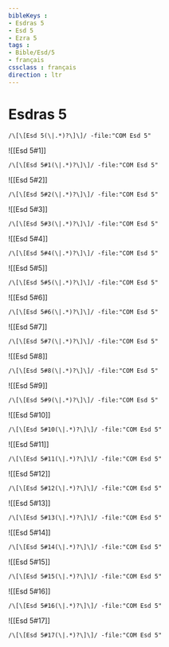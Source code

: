 ```yaml
---
bibleKeys : 
- Esdras 5
- Esd 5
- Ezra 5
tags : 
- Bible/Esd/5
- français
cssclass : français
direction : ltr
---
```


# Esdras 5

```query
/\[\[Esd 5(\|.*)?\]\]/ -file:"COM Esd 5"
```



![[Esd 5#1]]

```query
/\[\[Esd 5#1(\|.*)?\]\]/ -file:"COM Esd 5"
```

![[Esd 5#2]]

```query
/\[\[Esd 5#2(\|.*)?\]\]/ -file:"COM Esd 5"
```

![[Esd 5#3]]

```query
/\[\[Esd 5#3(\|.*)?\]\]/ -file:"COM Esd 5"
```

![[Esd 5#4]]

```query
/\[\[Esd 5#4(\|.*)?\]\]/ -file:"COM Esd 5"
```

![[Esd 5#5]]

```query
/\[\[Esd 5#5(\|.*)?\]\]/ -file:"COM Esd 5"
```

![[Esd 5#6]]

```query
/\[\[Esd 5#6(\|.*)?\]\]/ -file:"COM Esd 5"
```

![[Esd 5#7]]

```query
/\[\[Esd 5#7(\|.*)?\]\]/ -file:"COM Esd 5"
```

![[Esd 5#8]]

```query
/\[\[Esd 5#8(\|.*)?\]\]/ -file:"COM Esd 5"
```

![[Esd 5#9]]

```query
/\[\[Esd 5#9(\|.*)?\]\]/ -file:"COM Esd 5"
```

![[Esd 5#10]]

```query
/\[\[Esd 5#10(\|.*)?\]\]/ -file:"COM Esd 5"
```

![[Esd 5#11]]

```query
/\[\[Esd 5#11(\|.*)?\]\]/ -file:"COM Esd 5"
```

![[Esd 5#12]]

```query
/\[\[Esd 5#12(\|.*)?\]\]/ -file:"COM Esd 5"
```

![[Esd 5#13]]

```query
/\[\[Esd 5#13(\|.*)?\]\]/ -file:"COM Esd 5"
```

![[Esd 5#14]]

```query
/\[\[Esd 5#14(\|.*)?\]\]/ -file:"COM Esd 5"
```

![[Esd 5#15]]

```query
/\[\[Esd 5#15(\|.*)?\]\]/ -file:"COM Esd 5"
```

![[Esd 5#16]]

```query
/\[\[Esd 5#16(\|.*)?\]\]/ -file:"COM Esd 5"
```

![[Esd 5#17]]

```query
/\[\[Esd 5#17(\|.*)?\]\]/ -file:"COM Esd 5"
```

